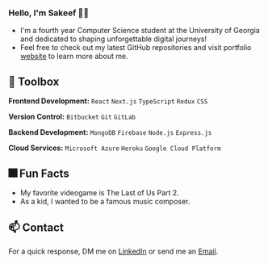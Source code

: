 ### Hello, I'm Sakeef 👋🏽 

- I'm a fourth year Computer Science student at the University of Georgia and dedicated to shaping unforgettable digital journeys!
- Feel free to check out my latest GitHub repositories and visit portfolio [website](https:www.google.com) to learn more about me.

## 🔨 Toolbox

**Frontend Development:** `React` `Next.js` `TypeScript` `Redux` `CSS`
 
**Version Control:** `Bitbucket` `Git` `GitLab`
 
**Backend Development:** `MongoDB` `Firebase` `Node.js` `Express.js`

**Cloud Services:** `Microsoft Azure` `Heroku` `Google Cloud Platform`
 
## 🎆 Fun Facts

- My favorite videogame is The Last of Us Part 2.
- As a kid, I wanted to be a famous music composer.

## 📫 Contact

For a quick response, DM me on [LinkedIn](https://www.linkedin.com/in/sakeef-hassan/) or send me an [Email](mailto:sakeefhassan1@gmail.com).
